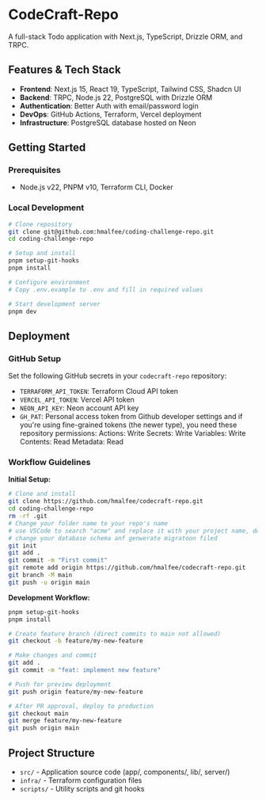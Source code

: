 # CodeCraft-Repo

A full-stack Todo application with Next.js, TypeScript, Drizzle ORM, and TRPC.

## Features & Tech Stack

- **Frontend**: Next.js 15, React 19, TypeScript, Tailwind CSS, Shadcn UI
- **Backend**: TRPC, Node.js 22, PostgreSQL with Drizzle ORM
- **Authentication**: Better Auth with email/password login
- **DevOps**: GitHub Actions, Terraform, Vercel deployment
- **Infrastructure**: PostgreSQL database hosted on Neon

## Getting Started

### Prerequisites

- Node.js v22, PNPM v10, Terraform CLI, Docker

### Local Development

```bash
# Clone repository
git clone git@github.com:hmalfee/coding-challenge-repo.git
cd coding-challenge-repo

# Setup and install
pnpm setup-git-hooks
pnpm install

# Configure environment
# Copy .env.example to .env and fill in required values

# Start development server
pnpm dev
```

## Deployment

### GitHub Setup

Set the following GitHub secrets in your `codecraft-repo` repository:

- `TERRAFORM_API_TOKEN`: Terraform Cloud API token
- `VERCEL_API_TOKEN`: Vercel API token
- `NEON_API_KEY`: Neon account API key
- `GH_PAT`: Personal access token from Github developer settings and if you're using fine-grained tokens (the newer type), you need these repository permissions:
  Actions: Write
  Secrets: Write
  Variables: Write
  Contents: Read
  Metadata: Read

### Workflow Guidelines

**Initial Setup:**

```bash
# Clone and install
git clone https://github.com/hmalfee/codecraft-repo.git
cd coding-challenge-repo
rm -rf .git
# Change your folder name to your repo's name
# use VSCode to search "acme" and replace it with your project name, dont search for "acme-repo"
# change your database schema anf genwerate migratoon filed
git init
git add .
git commit -m "First commit"
git remote add origin https://github.com/hmalfee/codecraft-repo.git
git branch -M main
git push -u origin main
```

**Development Workflow:**

```bash
pnpm setup-git-hooks
pnpm install

# Create feature branch (direct commits to main not allowed)
git checkout -b feature/my-new-feature

# Make changes and commit
git add .
git commit -m "feat: implement new feature"

# Push for preview deployment
git push origin feature/my-new-feature

# After PR approval, deploy to production
git checkout main
git merge feature/my-new-feature
git push origin main
```

## Project Structure

- `src/` - Application source code (app/, components/, lib/, server/)
- `infra/` - Terraform configuration files
- `scripts/` - Utility scripts and git hooks
